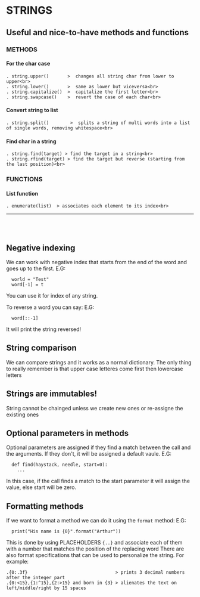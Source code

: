 # STRINGS
## Useful and nice-to-have methods and functions
### METHODS
#### For the char case
```
. string.upper()       >  changes all string char from lower to upper<br>
. string.lower()       >  same as lower but viceversa<br>
. string.capitalize()  >  capitalize the first letter<br>
. string.swapcase()    >  revert the case of each char<br>
```
#### Convert string to list
```
. string.split()        >  splits a string of multi words into a list of single words, removing whitespace<br>
```
#### Find char in a string
```
. string.find(target) > find the target in a string<br>
. string.rfind(target) > find the target but reverse (starting from the last position)<br>
```
### FUNCTIONS
#### List function
```
. enumerate(list)  > associates each element to its index<br>
```
-----
<br><br>

## Negative indexing
We can work with negative index that starts from the end of the word and goes up to the first.
E.G:
```
  world = "Test"
  word[-1] = t
```
You can use it for index of any string.

To reverse a word you can say:
E.G:
```
  word[::-1]
```
It will print the string reversed!


## String comparison
We can compare strings and it works as a normal dictionary.
The only thing to really remember is that upper case letteres come first then lowercase letters

## Strings are immutables!
String cannot be chainged unless we create new ones or re-assigne the existing ones

## Optional parameters in methods
Optional parameters are assigned if they find a match between the call and the arguments.
If they don't, it will be assigned a default vaule.
E.G:
```
  def find(haystack, needle, start=0):
    ...
```
In this case, if the call finds a match to the start parameter it will
assign the value, else start will be zero.


## Formatting methods
If we want to format a method we can do it using the ```format``` method:
E.G:
```
  print("His name is {0}".format("Arthur"))
```
This is done by using PLACEHOLDERS ```{..}``` and associate each of them with a number that matches the position of the replacing word
There are also format specifications that can be used to personalize the string. For example:
```
.{0:.3f}                                 > prints 3 decimal numbers after the integer part
.{0:<15},{1:^15},{2:>15} and born in {3} > alienates the text on left/middle/right by 15 spaces
```
